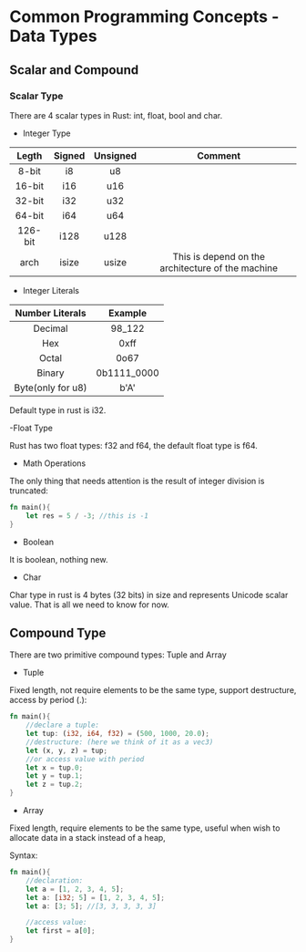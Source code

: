 # Common Programming Concepts - Data Types

## Scalar and Compound

### Scalar Type

There are 4 scalar types in Rust: int, float, bool and char.

- Integer Type

|  Legth  | Signed | Unsigned |                      Comment                      |
| :-----: | :----: | :------: | :-----------------------------------------------: |
|  8-bit  |   i8   |    u8    |                                                   |
| 16-bit  |  i16   |   u16    |                                                   |
| 32-bit  |  i32   |   u32    |                                                   |
| 64-bit  |  i64   |   u64    |                                                   |
| 126-bit |  i128  |   u128   |                                                   |
|  arch   | isize  |  usize   | This is depend on the architecture of the machine |

- Integer Literals

|  Number Literals  |   Example   |
| :---------------: | :---------: |
|      Decimal      |   98_122    |
|        Hex        |    0xff     |
|       Octal       |    0o67     |
|      Binary       | 0b1111_0000 |
| Byte(only for u8) |    b'A'     |

Default type in rust is i32.

-Float Type

Rust has two float types: f32 and f64, the default float type is f64.

- Math Operations

The only thing that needs attention is the result of integer division is
truncated:

```rust
fn main(){
    let res = 5 / -3; //this is -1
}
```

- Boolean

It is boolean, nothing new.

- Char

Char type in rust is 4 bytes (32 bits) in size and represents Unicode scalar
value. That is all we need to know for now.

## Compound Type

There are two primitive compound types: Tuple and Array

- Tuple

Fixed length, not require elements to be the same type, support destructure,
access by period (.):

```rust
fn main(){
    //declare a tuple: 
    let tup: (i32, i64, f32) = (500, 1000, 20.0);
    //destructure: (here we think of it as a vec3)
    let (x, y, z) = tup;
    //or access value with period
    let x = tup.0;
    let y = tup.1;
    let z = tup.2;
}
```

- Array

Fixed length, require elements to be the same type, useful when wish to allocate
data in a stack instead of a heap,

Syntax:

```rust
fn main(){
    //declaration: 
    let a = [1, 2, 3, 4, 5];
    let a: [i32; 5] = [1, 2, 3, 4, 5];
    let a: [3; 5]; //[3, 3, 3, 3, 3]

    //access value:
    let first = a[0];
}
```
